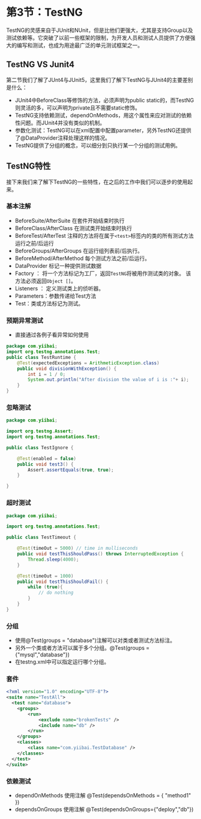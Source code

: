 # 第3节：TestNG

TestNG的灵感来自于JUnit和NUnit，但是比他们更强大，尤其是支持Group以及测试依赖等。它突破了以前一些框架的限制，为开发人员和测试人员提供了方便强大的编写和测试，也成为用途最广泛的单元测试框架之一。

## TestNG VS Junit4

第二节我们了解了JUnt4与JUnit5，这里我们了解下TestNG与JUnit4的主要差别是什么：

- JUnit4中BeforeClass等修饰的方法，必须声明为public static的，而TestNG则灵活的多，可以声明为private且不需要static修饰。
- TestNG支持依赖测试，dependOnMethods，用这个属性来应对测试的依赖性问题。而JUnit4并没有类似的机制。
- 参数化测试：TestNG可以在xml配置中配置parameter，另外TestNG还提供了@DataProvider注释处理这样的情况。
- TestNG提供了分组的概念，可以细分到只执行某一个分组的测试用例。

## TestNG特性

接下来我们来了解下TestNG的一些特性，在之后的工作中我们可以逐步的使用起来。

### 基本注解

- BeforeSuite/AfterSuite  在套件开始结束时执行
- BeforeClass/AfterClass  在测试类开始结束时执行
- BeforeTest/AfterTest  注释的方法将在属于`<test>`标签内的类的所有测试方法运行之前/后运行
- BeforeGroups/AfterGroups 在运行组列表前/后执行。
- BeforeMethod/AfterMethod  每个测试方法之前/后运行。
- DataProvider  标记一种提供测试数据
- Factory ： 将一个方法标记为工厂，返回`TestNG`将被用作测试类的对象。 该方法必须返回`Object []`。
- Listeners ： 定义测试类上的侦听器。
- Parameters：参数传递给Test方法
- Test：类或方法标记为测试。

### 预期异常测试

- 直接通过各例子看异常如何使用

``` java
package com.yiibai;
import org.testng.annotations.Test;
public class TestRuntime {
    @Test(expectedExceptions = ArithmeticException.class)
    public void divisionWithException() {
        int i = 1 / 0;
        System.out.println("After division the value of i is :"+ i);
    }
}
```

### 忽略测试

``` java
package com.yiibai;

import org.testng.Assert;
import org.testng.annotations.Test;

public class TestIgnore {

    @Test(enabled = false)
    public void test3() {
        Assert.assertEquals(true, true);
    }

}
```

### 超时测试

``` java
package com.yiibai;

import org.testng.annotations.Test;

public class TestTimeout {

    @Test(timeOut = 5000) // time in mulliseconds
    public void testThisShouldPass() throws InterruptedException {
        Thread.sleep(4000);
    }

    @Test(timeOut = 1000)
    public void testThisShouldFail() {
        while (true){
            // do nothing
        }
    }
}
```

### 分组

- 使用@Test(groups = "database")注解可以对类或者测试方法标注。
- 另外一个类或者方法可以属于多个分组。@Test(groups = {"mysql","database"})
- 在testng.xml中可以指定运行哪个分组。

### 套件

``` xml
<?xml version="1.0" encoding="UTF-8"?>
<suite name="TestAll">
  <test name="database">
    <groups>
        <run>
            <exclude name="brokenTests" />
            <include name="db" />
        </run>
    </groups>
    <classes>
        <class name="com.yiibai.TestDatabase" />
    </classes>
  </test>
</suite>
```

### 依赖测试

- dependOnMethods  使用注解   @Test(dependsOnMethods = { "method1" })
- dependsOnGroups  使用注解   @Test(dependsOnGroups={"deploy","db"})

